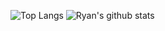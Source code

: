 ![Top Langs](https://github-readme-stats.vercel.app/api/top-langs/?username=maykar&hide_border=true&theme=dark&layout=compact&langs_count=4&bg_color=0D1117) ![Ryan's github stats](https://github-readme-stats.vercel.app/api?username=maykar&hide_border=true&theme=dark&bg_color=0D1117&hide_title=true&hide=issues&show_icons=true&include_all_commits=true&hide_rank=true)

